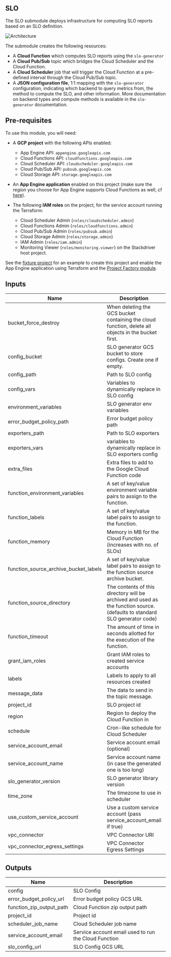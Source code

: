 ## SLO

The SLO submodule deploys infrastructure for computing SLO reports based on an
SLO definition.

![Architecture](./diagram.png)

The submodule creates the following resources:

* A **Cloud Function** which computes SLO reports using the `slo-generator`
* A **Cloud Pub/Sub** topic which bridges the Cloud Scheduler and the Cloud
  Function.
* A **Cloud Scheduler** job that will trigger the Cloud Function at a pre-defined
  interval through the Cloud Pub/Sub topic.
* A **JSON configuration file**, 1:1 mapping with the `slo-generator`
  configuration, indicating which backend to query metrics from, the method to
  compute the SLO, and other information. More documentation on backend types
  and compute methods is available in the `slo-generator` documentation.


## Pre-requisites
To use this module, you will need:

- A **GCP project** with the following APIs enabled:
  - App Engine API: `appengine.googleapis.com`
  - Cloud Functions API: `cloudfunctions.googleapis.com`
  - Cloud Scheduler API: `cloudscheduler.googleapis.com`
  - Cloud Pub/Sub API: `pubsub.googleapis.com`
  - Cloud Storage API: `storage.googleapis.com`

- An **App Engine application** enabled on this project (make sure the region
  you choose for App Engine supports Cloud Functions as well, cf [here](https://cloud.google.com/functions/docs/locations)).

- The following **IAM roles** on the project, for the service account running the Terraform:
  - Cloud Scheduler Admin (`roles/cloudscheduler.admin`)
  - Cloud Functions Admin (`roles/cloudfunctions.admin`)
  - Cloud Pub/Sub Admin (`roles/pubsub.admin`)
  - Cloud Storage Admin (`roles/storage.admin`)
  - IAM Admin (`roles/iam.admin`)
  - Monitoring Viewer (`roles/monitoring.viewer`) on the Stackdriver host project.

See the [fixture project](../../test/setup/main.tf) for an example to create this project and enable the App Engine application using Terraform and the [Project Factory module](https://github.com/terraform-google-modules/terraform-google-project-factory).

<!-- BEGINNING OF PRE-COMMIT-TERRAFORM DOCS HOOK -->
## Inputs

| Name | Description | Type | Default | Required |
|------|-------------|:----:|:-----:|:-----:|
| bucket\_force\_destroy | When deleting the GCS bucket containing the cloud function, delete all objects in the bucket first. | string | `"true"` | no |
| config\_bucket | SLO generator GCS bucket to store configs. Create one if empty. | string | `""` | no |
| config\_path | Path to SLO config | string | n/a | yes |
| config\_vars | Variables to dynamically replace in SLO config | map | `<map>` | no |
| environment\_variables | SLO generator env variables | map | `<map>` | no |
| error\_budget\_policy\_path | Error budget policy path | string | n/a | yes |
| exporters\_path | Path to SLO exporters | string | n/a | yes |
| exporters\_vars | variables to dynamically replace in SLO exporters config | map | `<map>` | no |
| extra\_files | Extra files to add to the Google Cloud Function code | object | `<list>` | no |
| function\_environment\_variables | A set of key/value environment variable pairs to assign to the function. | map(string) | `<map>` | no |
| function\_labels | A set of key/value label pairs to assign to the function. | map(string) | `<map>` | no |
| function\_memory | Memory in MB for the Cloud Function (increases with no. of SLOs) | string | `"128"` | no |
| function\_source\_archive\_bucket\_labels | A set of key/value label pairs to assign to the function source archive bucket. | map(string) | `<map>` | no |
| function\_source\_directory | The contents of this directory will be archived and used as the function source. (defaults to standard SLO generator code) | string | `""` | no |
| function\_timeout | The amount of time in seconds allotted for the execution of the function. | number | `"60"` | no |
| grant\_iam\_roles | Grant IAM roles to created service accounts | string | `"true"` | no |
| labels | Labels to apply to all resources created | map | `<map>` | no |
| message\_data | The data to send in the topic message. | string | `"dGVzdA=="` | no |
| project\_id | SLO project id | string | n/a | yes |
| region | Region to deploy the Cloud Function in | string | `"us-east1"` | no |
| schedule | Cron-like schedule for Cloud Scheduler | string | `"* * * * */1"` | no |
| service\_account\_email | Service account email (optional) | string | `""` | no |
| service\_account\_name | Service account name (in case the generated one is too long) | string | `""` | no |
| slo\_generator\_version | SLO generator library version | string | `"1.3.2"` | no |
| time\_zone | The timezone to use in scheduler | string | `"Etc/UTC"` | no |
| use\_custom\_service\_account | Use a custom service account (pass service_account_email if true) | bool | `"false"` | no |
| vpc\_connector | VPC Connector URI | string | `"null"` | no |
| vpc\_connector\_egress\_settings | VPC Connector Egress Settings | string | `"null"` | no |

## Outputs

| Name | Description |
|------|-------------|
| config | SLO Config |
| error\_budget\_policy\_url | Error budget policy GCS URL |
| function\_zip\_output\_path | Cloud Function zip output path |
| project\_id | Project id |
| scheduler\_job\_name | Cloud Scheduler job name |
| service\_account\_email | Service account email used to run the Cloud Function |
| slo\_config\_url | SLO Config GCS URL |

<!-- END OF PRE-COMMIT-TERRAFORM DOCS HOOK -->
